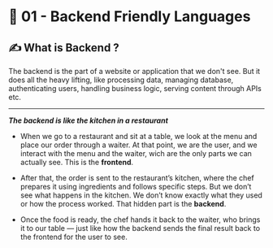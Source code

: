 # 🚀 01 - Backend Friendly Languages

## ✍️ What is Backend ?

The backend is the part of a website or application that we don't see. But it does all the heavy lifting, like processing data, managing database, authenticating users, handling business logic, serving content through APIs etc. 

---
_**The backend is like the kitchen in a restaurant**_

- When we go to a restaurant and sit at a table, we look at the menu and place our order through a waiter. At that point, we are the user, and we interact with the menu and the waiter, wich are the only parts we can actually see. This is the **frontend**.

- After that, the order is sent to the restaurant’s kitchen, where the chef prepares it using ingredients and follows specific steps. But we don’t see what happens in the kitchen. We don’t know exactly what they used or how the process worked. That hidden part is the **backend**.

- Once the food is ready, the chef hands it back to the waiter, who brings it to our table — just like how the backend sends the final result back to the frontend for the user to see.




